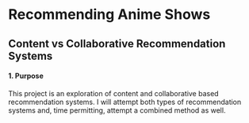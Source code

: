 # Recommending Anime Shows
## Content vs Collaborative Recommendation Systems

#### 1. Purpose
This project is an exploration of content and collaborative based recommendation systems. I will attempt both types of recommendation systems and, time permitting, attempt a combined method as well. 

